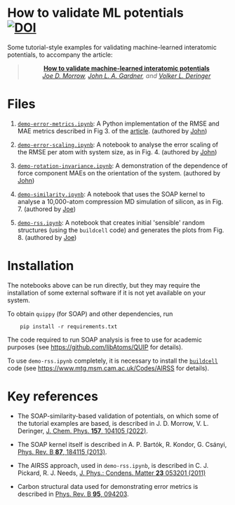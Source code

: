 # How to validate ML potentials &nbsp;&nbsp;&nbsp;&nbsp; [![DOI](https://zenodo.org/badge/599064648.svg)](https://zenodo.org/badge/latestdoi/599064648)

Some tutorial-style examples for validating machine-learned interatomic potentials, to accompany the article:

<div align="center">

> **[How to validate machine-learned interatomic potentials](https://arxiv.org/abs/2211.12484)**\
> _[Joe D. Morrow](https://twitter.com/JoeMorrow3594), [John L. A. Gardner](https://jla-gardner.github.io), and [Volker L. Deringer](http://deringer.chem.ox.ac.uk)_

</div>
 
 
# Files
1. [`demo-error-metrics.ipynb`](demo-error-metrics.ipynb): A Python implementation of the RMSE and MAE metrics described in Fig 3. of the [article](https://arxiv.org/abs/2211.12484). (authored by [John](https://jla-gardner.github.io))

2. [`demo-error-scaling.ipynb`](demo-error-scaling.ipynb): A notebook to analyse the error scaling of the RMSE per atom with system size, as in Fig. 4. (authored by [John](https://jla-gardner.github.io))

3. [`demo-rotation-invariance.ipynb`](demo-rotation-invariance.ipynb): A demonstration of the dependence of force component MAEs on the orientation of the system. (authored by [John](https://jla-gardner.github.io))

4. [`demo-similarity.ipynb`](demo-similarity.ipynb): A notebook that uses the SOAP kernel to analyse a 10,000-atom compression MD simulation of silicon, as in Fig. 7. (authored by [Joe](https://twitter.com/JoeMorrow3594))

5. [`demo-rss.ipynb`](demo-rss.ipynb): A notebook that creates initial 'sensible' random structures (using the `buildcell` code) and generates the plots from Fig. 8. (authored by [Joe](https://twitter.com/JoeMorrow3594))

# Installation

The notebooks above can be run directly, but they may require the installation of some external software if it is not yet available on your system.

To obtain `quippy` (for SOAP) and other dependencies, run

        pip install -r requirements.txt

The code required to run SOAP analysis is free to use for academic purposes (see https://github.com/libAtoms/QUIP for details).

To use `demo-rss.ipynb` completely, it is necessary to install the [`buildcell`](https://www.mtg.msm.cam.ac.uk/files/airss-0.9.1.tgz) code (see https://www.mtg.msm.cam.ac.uk/Codes/AIRSS for details).

# Key references

* The SOAP-similarity-based validation of potentials, on which some of the tutorial examples are based, is described in J. D. Morrow, V. L. Deringer, [J. Chem. Phys. **157**, 104105 (2022)](https://doi.org/10.1063/5.0099929).

* The SOAP kernel itself is described in A. P. Bart&oacute;k, R. Kondor, G. Cs&aacute;nyi, [Phys. Rev. B **87**, 184115 (2013)](https://doi.org/10.1103/PhysRevB.87.184115).

* The AIRSS approach, used in `demo-rss.ipynb`, is described in C. J. Pickard, R. J. Needs, [J. Phys.: Condens. Matter **23** 053201 (2011)](https://doi.org/10.1088/0953-8984/23/5/053201)

* Carbon structural data used for demonstrating error metrics is described in [Phys. Rev. B **95**, 094203](https://doi.org/10.1103/PhysRevB.95.094203).

